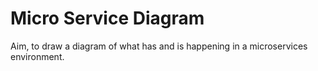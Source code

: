 # Micro Service Diagram

Aim, to draw a diagram of what has and is happening in a microservices environment.
